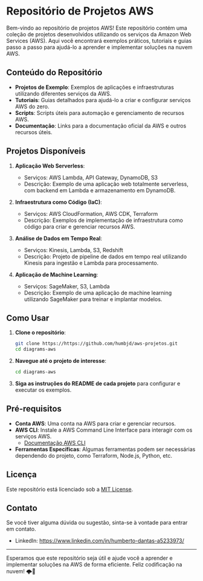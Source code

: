 # Repositório de Projetos AWS

Bem-vindo ao repositório de projetos AWS! Este repositório contém uma coleção de projetos desenvolvidos utilizando os serviços da Amazon Web Services (AWS). Aqui você encontrará exemplos práticos, tutoriais e guias passo a passo para ajudá-lo a aprender e implementar soluções na nuvem AWS.

## Conteúdo do Repositório

- **Projetos de Exemplo**: Exemplos de aplicações e infraestruturas utilizando diferentes serviços da AWS.
- **Tutoriais**: Guias detalhados para ajudá-lo a criar e configurar serviços AWS do zero.
- **Scripts**: Scripts úteis para automação e gerenciamento de recursos AWS.
- **Documentação**: Links para a documentação oficial da AWS e outros recursos úteis.

## Projetos Disponíveis

1. **Aplicação Web Serverless**:
   - Serviços: AWS Lambda, API Gateway, DynamoDB, S3
   - Descrição: Exemplo de uma aplicação web totalmente serverless, com backend em Lambda e armazenamento em DynamoDB.

2. **Infraestrutura como Código (IaC)**:
   - Serviços: AWS CloudFormation, AWS CDK, Terraform
   - Descrição: Exemplos de implementação de infraestrutura como código para criar e gerenciar recursos AWS.

3. **Análise de Dados em Tempo Real**:
   - Serviços: Kinesis, Lambda, S3, Redshift
   - Descrição: Projeto de pipeline de dados em tempo real utilizando Kinesis para ingestão e Lambda para processamento.

4. **Aplicação de Machine Learning**:
   - Serviços: SageMaker, S3, Lambda
   - Descrição: Exemplo de uma aplicação de machine learning utilizando SageMaker para treinar e implantar modelos.

## Como Usar

1. **Clone o repositório**:
   ```sh
   git clone https://https://github.com/humbjd/aws-projetos.git
   cd diagrams-aws
   ```

2. **Navegue até o projeto de interesse**:
   ```sh
   cd diagrams-aws
   ```

3. **Siga as instruções do README de cada projeto** para configurar e executar os exemplos.

## Pré-requisitos

- **Conta AWS**: Uma conta na AWS para criar e gerenciar recursos.
- **AWS CLI**: Instale a AWS Command Line Interface para interagir com os serviços AWS.
  - [Documentação AWS CLI](https://docs.aws.amazon.com/cli/latest/userguide/install-cliv2.html)
- **Ferramentas Específicas**: Algumas ferramentas podem ser necessárias dependendo do projeto, como Terraform, Node.js, Python, etc.

## Licença

Este repositório está licenciado sob a [MIT License](LICENSE).

## Contato

Se você tiver alguma dúvida ou sugestão, sinta-se à vontade para entrar em contato.


- LinkedIn: https://www.linkedin.com/in/humberto-dantas-a5233973/

---

Esperamos que este repositório seja útil e ajude você a aprender e implementar soluções na AWS de forma eficiente. Feliz codificação na nuvem! 🌩️🚀
